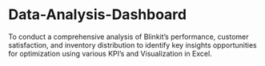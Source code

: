 # Data-Analysis-Dashboard
To conduct a comprehensive analysis of Blinkit’s performance, customer satisfaction, and inventory distribution to identify key insights opportunities for optimization using various KPI’s and Visualization in Excel.
